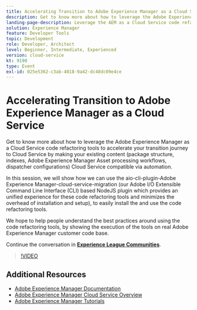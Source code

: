 ```yaml
---
title: Accelerating Transition to Adobe Experience Manager as a Cloud Service
description: Get to know more about how to leverage the Adobe Experience Manager as a Cloud Service code refactoring tools to accelerate your transition journey to Cloud Service by making your existing content (package structure, indexes, Adobe Experience Manager Asset processing workflows, dispatcher configurations) Cloud Service compatible via automation.
landing-page-description: Leverage the AEM as a Cloud Service code refactoring tools to accelerate your transition journey to Cloud Service by making your existing content compatible via automation.
solution: Experience Manager
feature: Developer Tools
topic: Development
role: Developer, Architect
level: Beginner, Intermediate, Experienced
version: cloud-service
kt: 9190
type: Event
exl-id: 025e5362-c3ab-4818-9a42-dc48dc09e4ce
---
```

# Accelerating Transition to Adobe Experience Manager as a Cloud Service

Get to know more about how to leverage the Adobe Experience Manager as a Cloud Service code refactoring tools to accelerate your transition journey to Cloud Service by making your existing content (package structure, indexes, Adobe Experience Manager Asset processing workflows, dispatcher configurations) Cloud Service compatible via automation.

In this session, we will show how we can use the aio-cli-plugin-Adobe Experience Manager-cloud-service-migration (our Adobe I/O Extensible Command Line Interface (CLI) based NodeJS plugin which provides an unified experience for these code refactoring tools and minimizes the overhead of installation and setup), to easily install the and use the code refactoring tools.

We hope to help people understand the best practices around using the code refactoring tools, by showing the execution of the tools on real Adobe Experience Manager customer code base.

Continue the conversation in **[Experience League Communities](https://adobe.ly/3ETr7FI)**.

>[!VIDEO](https://video.tv.adobe.com/v/338036/?quality=12&learn=on&hidetitle=true)

## Additional Resources

- [Adobe Experience Manager Documentation](https://experienceleague.adobe.com/docs/experience-manager-cloud-service.html)
- [Adobe Experience Manager Cloud Service Overview](https://experienceleague.adobe.com/docs/experience-manager-cloud-service/overview/home.html)
- [Adobe Experience Manager Tutorials](https://experienceleague.adobe.com/docs/experience-manager-tutorials.html)
